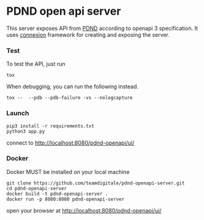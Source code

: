 # PDND open api server

This server exposes API from [PDND](https://dataportal.daf.teamdigitale.it/) according to openapi 3 specification. It uses [connexion](https://github.com/zalando/connexion) framework for creating and exposing the server.

### Test

To test the API, just run


```
tox 

```

When debugging, you can run the following instead.


```
tox --  --pdb --pdb-failure -vs --nologcapture

```


### Launch

```
pip3 install -r requirements.txt
python3 app.py
```
connect to [http://localhost:8080/pdnd-openapi/ui/](http://localhost:8080/pdnd-openapi/ui/)

### Docker 

Docker MUST be installed on your local machine

```
git clone https://github.com/teamdigitale/pdnd-openapi-server.git
cd pdnd-openapi-server
docker build -t pdnd-openapi-server .
docker run -p 8080:8080 pdnd-openapi-server
```
open your browser at [http://localhost:8080/pdnd-openapi/ui/](http://localhost:8080/pdnd-openapi/ui/)
